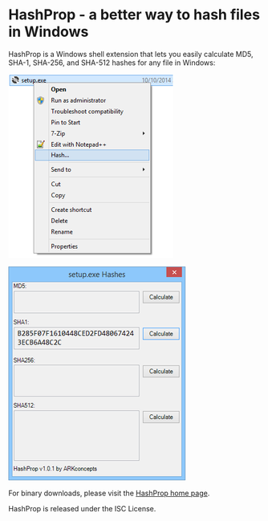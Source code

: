 # HashProp - a better way to hash files in Windows

HashProp is a Windows shell extension that lets you easily calculate MD5, SHA-1, SHA-256, and SHA-512 hashes for any file in Windows:

![Screenshot 1](/hashprop-1.png)

![Screenshot 2](/hashprop-2.png)

For binary downloads, please visit the [HashProp home page](http://arkconcepts.com/hashprop.html).

HashProp is released under the ISC License.
